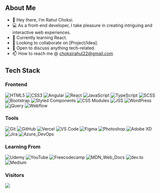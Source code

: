 ## About Me
- 👋 Hey there, I’m Rahul Choksi.
- 💻 As a front-end developer, I take pleasure in creating intriguing and interactive web experiences. 
- 🌱 Currently learning React.
- 👯 Looking to collaborate on [Project/Idea].
- 🤔 Open to discuss anything tech-related.
- 📫 How to reach me @ choksirahul22@gmail.com

## Tech Stack

### Frontend
![HTML5](https://img.shields.io/badge/-HTML5-E34F26?style=for-the-badge&logo=html5&logoColor=white)
![CSS3](https://img.shields.io/badge/-CSS3-1572B6?style=for-the-badge&logo=css3&logoColor=white)
![Angular](https://img.shields.io/badge/-Angular-DD0031?style=for-the-badge&logo=angular&logoColor=white)
![React](https://img.shields.io/badge/React-61DAFB.svg?style=for-the-badge&logo=React&logoColor=black)
![JavaScript](https://img.shields.io/badge/-JavaScript-F7DF1E?style=for-the-badge&logo=javascript&logoColor=black)
![TypeScript](https://img.shields.io/badge/-TypeScript-007ACC?style=for-the-badge&logo=typescript&logoColor=white)
![SCSS](https://img.shields.io/badge/Sass-CC6699?style=for-the-badge&logo=sass&logoColor=white)
![Bootstrap](https://img.shields.io/badge/Bootstrap-563D7C?style=for-the-badge&logo=bootstrap&logoColor=white)
![Styled Components](https://img.shields.io/badge/styled--components-DB7093?style=for-the-badge&logo=styled-components&logoColor=white)
![CSS Modules](https://img.shields.io/badge/CSS%20Modules-000000.svg?style=for-the-badge&logo=CSS-Modules&logoColor=white)
![JSS](https://img.shields.io/badge/JSS-F7DF1E?style=for-the-badge&logo=JSS&logoColor=black)
![WordPress](https://img.shields.io/badge/Wordpress-21759B?style=for-the-badge&logo=wordpress&logoColor=white)
![jQuery](https://img.shields.io/badge/jQuery-0769AD?style=for-the-badge&logo=jquery&logoColor=white)
![Webflow](https://img.shields.io/badge/Webflow-146EF5.svg?style=for-the-badge&logo=Webflow&logoColor=white)


### Tools
![Git](https://img.shields.io/badge/-Git-E44C30?style=for-the-badge&logo=git&logoColor=white)
![GitHub](https://img.shields.io/badge/GitHub-181717.svg?style=for-the-badge&logo=GitHub&logoColor=white)
![Vercel](https://img.shields.io/badge/Vercel-000000?style=for-the-badge&logo=vercel&logoColor=white)
![VS Code](https://img.shields.io/badge/-VS%20Code-0078D4?style=for-the-badge&logo=visual-studio-code&logoColor=white)
![Figma](https://img.shields.io/badge/Figma-F24E1E?style=for-the-badge&logo=figma&logoColor=white)
![Photoshop](https://img.shields.io/badge/Photoshop-31A8FF?style=for-the-badge&logo=Adobe%20Photoshop&logoColor=black)
![Adobe XD](https://img.shields.io/badge/Adobe%20XD-470137?style=for-the-badge&logo=Adobe%20XD&logoColor=#FF61F6)
![Jira](https://img.shields.io/badge/Jira-0052CC?style=for-the-badge&logo=Jira&logoColor=white)
![Azure_DevOps](https://img.shields.io/badge/Azure_DevOps-0078D7?style=for-the-badge&logo=azure-devops&logoColor=white)


### Learning From
![Udemy](https://img.shields.io/badge/Udemy-a100ff?style=for-the-badge&logo=Udemy&logoColor=white)
![YouTube](https://img.shields.io/badge/YouTube-FF0000?style=for-the-badge&logo=youtube&logoColor=white)
![Freecodecamp](https://img.shields.io/badge/freecodecamp-27273D?style=for-the-badge&logo=freecodecamp&logoColor=white)
![MDN_Web_Docs](https://img.shields.io/badge/MDN_Web_Docs-black?style=for-the-badge&logo=mdnwebdocs&logoColor=white)
![dev.to](https://img.shields.io/badge/dev.to-0A0A0A?style=for-the-badge&logo=devdotto&logoColor=white)
![Medium](https://img.shields.io/badge/Medium-12100E?style=for-the-badge&logo=medium&logoColor=white)


### Visitors
![](https://komarev.com/ghpvc/?username=meviru&style=for-the-badge)
